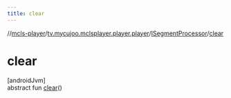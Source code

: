 ```yaml
---
title: clear
---
```

//[mcls-player](../../../index.html)/[tv.mycujoo.mclsplayer.player.player](../index.html)/[ISegmentProcessor](index.html)/[clear](clear.html)



# clear



[androidJvm]\
abstract fun [clear](clear.html)()




